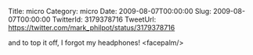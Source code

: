 Title: micro
Category: micro
Date: 2009-08-07T00:00:00
Slug: 2009-08-07T00:00:00
TwitterId: 3179378716
TweetUrl: https://twitter.com/mark_philpot/status/3179378716

and to top it off, I forgot my headphones! &lt;facepalm/&gt;